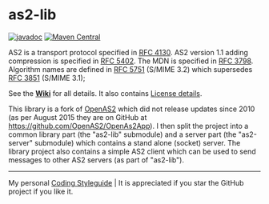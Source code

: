 # as2-lib

[![javadoc](https://javadoc.io/badge2/com.helger.as2/as2-lib/javadoc.svg)](https://javadoc.io/doc/com.helger.as2/as2-lib)
[![Maven Central](https://maven-badges.herokuapp.com/maven-central/com.helger.as2/as2-lib-parent-pom/badge.svg)](https://maven-badges.herokuapp.com/maven-central/com.helger.as2/as2-lib-parent-pom) 

AS2 is a transport protocol specified in [RFC 4130](http://www.ietf.org/rfc/rfc4130.txt).
AS2 version 1.1 adding compression is specified in [RFC 5402](http://www.ietf.org/rfc/rfc5402.txt).
The MDN is specified in [RFC 3798](http://www.ietf.org/rfc/rfc3798.txt).
Algorithm names are defined in [RFC 5751](https://www.ietf.org/rfc/rfc5751.txt) (S/MIME 3.2) which supersedes [RFC 3851](https://www.ietf.org/rfc/rfc3851.txt) (S/MIME 3.1);

See the **[Wiki](https://github.com/phax/as2-lib/wiki)** for all details.
It also contains [License details](https://github.com/phax/as2-lib/wiki/Licensing). 

This library is a fork of [OpenAS2](http://sourceforge.net/projects/openas2/) which did not 
release updates since 2010 (as per August 2015 they are on GitHub at https://github.com/OpenAS2/OpenAs2App). I then split the project into a common library part (the "as2-lib" submodule)
and a server part (the "as2-server" submodule) which contains a stand alone (socket) server. The library project also contains a simple AS2 client which can be used to send messages to other AS2 servers (as part of "as2-lib").

---

My personal [Coding Styleguide](https://github.com/phax/meta/blob/master/CodingStyleguide.md) |
It is appreciated if you star the GitHub project if you like it.